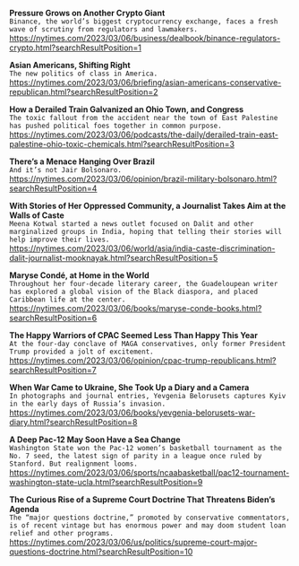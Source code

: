 **Pressure Grows on Another Crypto Giant**\
`Binance, the world’s biggest cryptocurrency exchange, faces a fresh wave of scrutiny from regulators and lawmakers.`\
https://nytimes.com/2023/03/06/business/dealbook/binance-regulators-crypto.html?searchResultPosition=1

**Asian Americans, Shifting Right**\
`The new politics of class in America.`\
https://nytimes.com/2023/03/06/briefing/asian-americans-conservative-republican.html?searchResultPosition=2

**How a Derailed Train Galvanized an Ohio Town, and Congress**\
`The toxic fallout from the accident near the town of East Palestine has pushed political foes together in common purpose.`\
https://nytimes.com/2023/03/06/podcasts/the-daily/derailed-train-east-palestine-ohio-toxic-chemicals.html?searchResultPosition=3

**There’s a Menace Hanging Over Brazil**\
`And it’s not Jair Bolsonaro.`\
https://nytimes.com/2023/03/06/opinion/brazil-military-bolsonaro.html?searchResultPosition=4

**With Stories of Her Oppressed Community, a Journalist Takes Aim at the Walls of Caste**\
`Meena Kotwal started a news outlet focused on Dalit and other marginalized groups in India, hoping that telling their stories will help improve their lives.`\
https://nytimes.com/2023/03/06/world/asia/india-caste-discrimination-dalit-journalist-mooknayak.html?searchResultPosition=5

**Maryse Condé, at Home in the World**\
`Throughout her four-decade literary career, the Guadeloupean writer has explored a global vision of the Black diaspora, and placed Caribbean life at the center.`\
https://nytimes.com/2023/03/06/books/maryse-conde-books.html?searchResultPosition=6

**The Happy Warriors of CPAC Seemed Less Than Happy This Year**\
`At the four-day conclave of MAGA conservatives, only former President Trump provided a jolt of excitement.`\
https://nytimes.com/2023/03/06/opinion/cpac-trump-republicans.html?searchResultPosition=7

**When War Came to Ukraine, She Took Up a Diary and a Camera**\
`In photographs and journal entries, Yevgenia Belorusets captures Kyiv in the early days of Russia’s invasion.`\
https://nytimes.com/2023/03/06/books/yevgenia-belorusets-war-diary.html?searchResultPosition=8

**A Deep Pac-12 May Soon Have a Sea Change**\
`Washington State won the Pac-12 women’s basketball tournament as the No. 7 seed, the latest sign of parity in a league once ruled by Stanford. But realignment looms.`\
https://nytimes.com/2023/03/06/sports/ncaabasketball/pac12-tournament-washington-state-ucla.html?searchResultPosition=9

**The Curious Rise of a Supreme Court Doctrine That Threatens Biden’s Agenda**\
`The “major questions doctrine,” promoted by conservative commentators, is of recent vintage but has enormous power and may doom student loan relief and other programs.`\
https://nytimes.com/2023/03/06/us/politics/supreme-court-major-questions-doctrine.html?searchResultPosition=10

